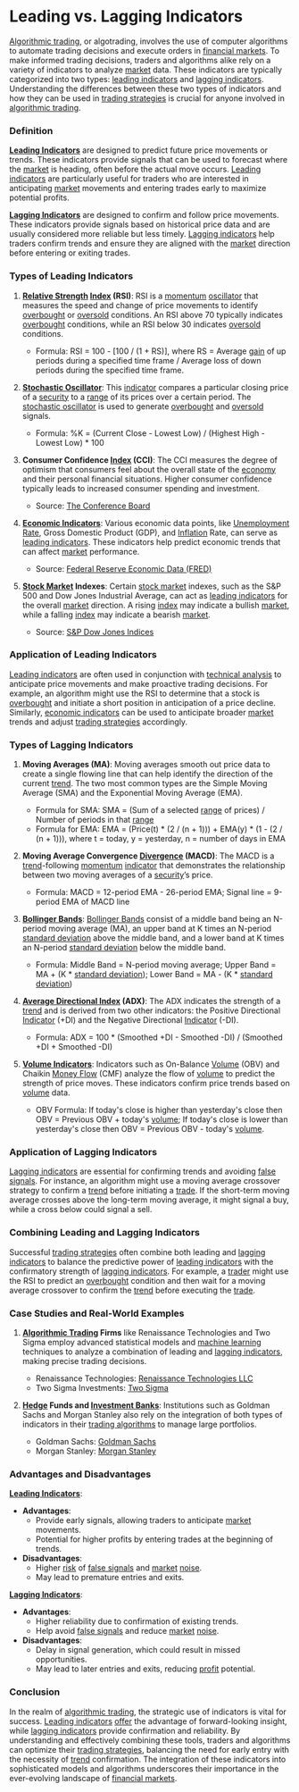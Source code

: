 # Leading vs. Lagging Indicators

[Algorithmic trading](../a/algorithmic_trading.md), or algotrading, involves the use of computer algorithms to automate trading decisions and execute orders in [financial markets](../f/financial_market.md). To make informed trading decisions, traders and algorithms alike rely on a variety of indicators to analyze [market](../m/market.md) data. These indicators are typically categorized into two types: [leading indicators](../l/leading_indicators.md) and [lagging indicators](../l/lagging_indicators.md). Understanding the differences between these two types of indicators and how they can be used in [trading strategies](../t/trading_strategies.md) is crucial for anyone involved in [algorithmic trading](../a/algorithmic_trading.md). 

### Definition

**[Leading Indicators](../l/leading_indicators.md)** are designed to predict future price movements or trends. These indicators provide signals that can be used to forecast where the [market](../m/market.md) is heading, often before the actual move occurs. [Leading indicators](../l/leading_indicators.md) are particularly useful for traders who are interested in anticipating [market](../m/market.md) movements and entering trades early to maximize potential profits.

**[Lagging Indicators](../l/lagging_indicators.md)** are designed to confirm and follow price movements. These indicators provide signals based on historical price data and are usually considered more reliable but less timely. [Lagging indicators](../l/lagging_indicators.md) help traders confirm trends and ensure they are aligned with the [market](../m/market.md) direction before entering or exiting trades.

### Types of Leading Indicators

1. **[Relative Strength](../r/relative_strength.md) [Index](../i/index_instrument.md) (RSI)**: RSI is a [momentum](../m/momentum.md) [oscillator](../o/oscillator.md) that measures the speed and change of price movements to identify [overbought](../o/overbought.md) or [oversold](../o/oversold.md) conditions. An RSI above 70 typically indicates [overbought](../o/overbought.md) conditions, while an RSI below 30 indicates [oversold](../o/oversold.md) conditions.
   - Formula: RSI = 100 - [100 / (1 + RS)], where RS = Average [gain](../g/gain.md) of up periods during a specified time frame / Average loss of down periods during the specified time frame.

2. **[Stochastic Oscillator](../s/stochastic_oscillator.md)**: This [indicator](../i/indicator.md) compares a particular closing price of a [security](../s/security.md) to a [range](../r/range.md) of its prices over a certain period. The [stochastic oscillator](../s/stochastic_oscillator.md) is used to generate [overbought](../o/overbought.md) and [oversold](../o/oversold.md) signals.
   - Formula: %K = (Current Close - Lowest Low) / (Highest High - Lowest Low) * 100

3. **Consumer Confidence [Index](../i/index_instrument.md) (CCI)**: The CCI measures the degree of optimism that consumers feel about the overall state of the [economy](../e/economy.md) and their personal financial situations. Higher consumer confidence typically leads to increased consumer spending and investment.
   - Source: [The Conference Board](https://www.conference-board.org/data/consumerconfidence.cfm)

4. **[Economic Indicators](../e/economic_indicators.md)**: Various economic data points, like [Unemployment Rate](../u/unemployment_rate.md), Gross Domestic Product (GDP), and [Inflation](../i/inflation.md) Rate, can serve as [leading indicators](../l/leading_indicators.md). These indicators help predict economic trends that can affect [market](../m/market.md) performance.
   - Source: [Federal Reserve Economic Data (FRED)](https://fred.stlouisfed.org/)

5. **[Stock Market](../s/stock_market.md) Indexes**: Certain [stock market](../s/stock_market.md) indexes, such as the S&P 500 and Dow Jones Industrial Average, can act as [leading indicators](../l/leading_indicators.md) for the overall [market](../m/market.md) direction. A rising [index](../i/index_instrument.md) may indicate a bullish [market](../m/market.md), while a falling [index](../i/index_instrument.md) may indicate a bearish [market](../m/market.md).
   - Source: [S&P Dow Jones Indices](https://www.spglobal.com/spdji/en/)

### Application of Leading Indicators

[Leading indicators](../l/leading_indicators.md) are often used in conjunction with [technical analysis](../t/technical_analysis.md) to anticipate price movements and make proactive trading decisions. For example, an algorithm might use the RSI to determine that a stock is [overbought](../o/overbought.md) and initiate a short position in anticipation of a price decline. Similarly, [economic indicators](../e/economic_indicators.md) can be used to anticipate broader [market](../m/market.md) trends and adjust [trading strategies](../t/trading_strategies.md) accordingly.

### Types of Lagging Indicators

1. **Moving Averages (MA)**: Moving averages smooth out price data to create a single flowing line that can help identify the direction of the current [trend](../t/trend.md). The two most common types are the Simple Moving Average (SMA) and the Exponential Moving Average (EMA).
   - Formula for SMA: SMA = (Sum of a selected [range](../r/range.md) of prices) / Number of periods in that [range](../r/range.md)
   - Formula for EMA: EMA = (Price(t) * (2 / (n + 1))) + EMA(y) * (1 - (2 / (n + 1))), where t = today, y = yesterday, n = number of days in EMA

2. **Moving Average Convergence [Divergence](../d/divergence.md) (MACD)**: The MACD is a [trend](../t/trend.md)-following [momentum](../m/momentum.md) [indicator](../i/indicator.md) that demonstrates the relationship between two moving averages of a [security](../s/security.md)’s price.
   - Formula: MACD = 12-period EMA - 26-period EMA; Signal line = 9-period EMA of MACD line

3. **[Bollinger Bands](../b/bollinger_bands.md)**: [Bollinger Bands](../b/bollinger_bands.md) consist of a middle band being an N-period moving average (MA), an upper band at K times an N-period [standard deviation](../s/standard_deviation.md) above the middle band, and a lower band at K times an N-period [standard deviation](../s/standard_deviation.md) below the middle band.
   - Formula: Middle Band = N-period moving average; Upper Band = MA + (K * [standard deviation](../s/standard_deviation.md)); Lower Band = MA - (K * [standard deviation](../s/standard_deviation.md))

4. **[Average Directional Index](../a/average_directional_index_(adx).md) (ADX)**: The ADX indicates the strength of a [trend](../t/trend.md) and is derived from two other indicators: the Positive Directional [Indicator](../i/indicator.md) (+DI) and the Negative Directional [Indicator](../i/indicator.md) (-DI).
   - Formula: ADX = 100 * (Smoothed +DI - Smoothed -DI) / (Smoothed +DI + Smoothed -DI)

5. **[Volume Indicators](../v/volume_indicators.md)**: Indicators such as On-Balance [Volume](../v/volume.md) (OBV) and Chaikin [Money Flow](../m/money_flow.md) (CMF) analyze the flow of [volume](../v/volume.md) to predict the strength of price moves. These indicators confirm price trends based on [volume](../v/volume.md) data.
   - OBV Formula: If today's close is higher than yesterday's close then OBV = Previous OBV + today's [volume](../v/volume.md); If today's close is lower than yesterday's close then OBV = Previous OBV - today's [volume](../v/volume.md).

### Application of Lagging Indicators

[Lagging indicators](../l/lagging_indicators.md) are essential for confirming trends and avoiding [false signals](../f/false_signals_in_trading.md). For instance, an algorithm might use a moving average crossover strategy to confirm a [trend](../t/trend.md) before initiating a [trade](../t/trade.md). If the short-term moving average crosses above the long-term moving average, it might signal a buy, while a cross below could signal a sell.

### Combining Leading and Lagging Indicators

Successful [trading strategies](../t/trading_strategies.md) often combine both leading and [lagging indicators](../l/lagging_indicators.md) to balance the predictive power of [leading indicators](../l/leading_indicators.md) with the confirmatory strength of [lagging indicators](../l/lagging_indicators.md). For example, a [trader](../t/trader.md) might use the RSI to predict an [overbought](../o/overbought.md) condition and then wait for a moving average crossover to confirm the [trend](../t/trend.md) before executing the [trade](../t/trade.md).

### Case Studies and Real-World Examples

1. **[Algorithmic Trading](../a/algorithmic_trading.md) Firms** like Renaissance Technologies and Two Sigma employ advanced statistical models and [machine learning](../m/machine_learning.md) techniques to analyze a combination of leading and [lagging indicators](../l/lagging_indicators.md), making precise trading decisions.
   - Renaissance Technologies: [Renaissance Technologies LLC](https://www.rentech.com/)
   - Two Sigma Investments: [Two Sigma](https://www.twosigma.com/)

2. **[Hedge](../h/hedge.md) Funds and [Investment Banks](../i/investment_bank_(ib).md)**: Institutions such as Goldman Sachs and Morgan Stanley also rely on the integration of both types of indicators in their [trading algorithms](../t/trading_algorithms.md) to manage large portfolios.
   - Goldman Sachs: [Goldman Sachs](https://www.goldmansachs.com/)
   - Morgan Stanley: [Morgan Stanley](https://www.morganstanley.com/)

### Advantages and Disadvantages

**[Leading Indicators](../l/leading_indicators.md)**:
- **Advantages**:
  - Provide early signals, allowing traders to anticipate [market](../m/market.md) movements.
  - Potential for higher profits by entering trades at the beginning of trends.
- **Disadvantages**:
  - Higher [risk](../r/risk.md) of [false signals](../f/false_signals_in_trading.md) and [market](../m/market.md) [noise](../n/noise.md).
  - May lead to premature entries and exits.

**[Lagging Indicators](../l/lagging_indicators.md)**:
- **Advantages**:
  - Higher reliability due to confirmation of existing trends.
  - Help avoid [false signals](../f/false_signals_in_trading.md) and reduce [market](../m/market.md) [noise](../n/noise.md).
- **Disadvantages**:
  - Delay in signal generation, which could result in missed opportunities.
  - May lead to later entries and exits, reducing [profit](../p/profit.md) potential.

### Conclusion

In the realm of [algorithmic trading](../a/algorithmic_trading.md), the strategic use of indicators is vital for success. [Leading indicators](../l/leading_indicators.md) [offer](../o/offer.md) the advantage of forward-looking insight, while [lagging indicators](../l/lagging_indicators.md) provide confirmation and reliability. By understanding and effectively combining these tools, traders and algorithms can optimize their [trading strategies](../t/trading_strategies.md), balancing the need for early entry with the necessity of [trend](../t/trend.md) confirmation. The integration of these indicators into sophisticated models and algorithms underscores their importance in the ever-evolving landscape of [financial markets](../f/financial_market.md).
